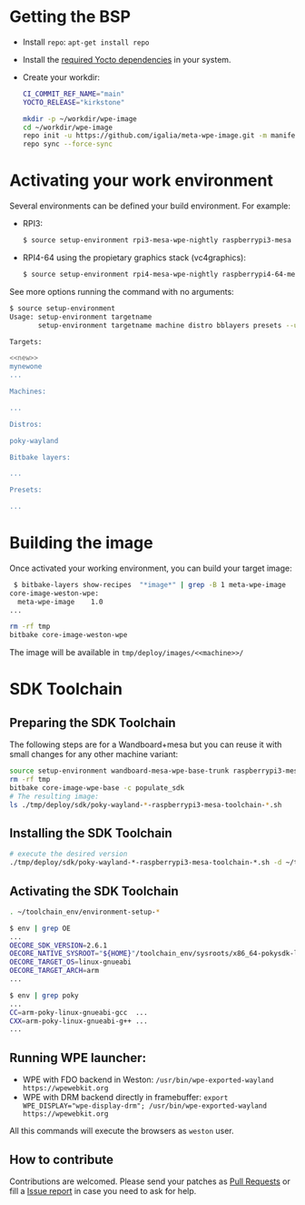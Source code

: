 # Getting the BSP

* Install `repo`:  `apt-get install repo`
* Install the [required Yocto dependencies][yocto-deps] in your system.
* Create your workdir:

  ```bash
  CI_COMMIT_REF_NAME="main"
  YOCTO_RELEASE="kirkstone"

  mkdir -p ~/workdir/wpe-image
  cd ~/workdir/wpe-image
  repo init -u https://github.com/igalia/meta-wpe-image.git -m manifest-${YOCTO_RELEASE}.xml -b $CI_COMMIT_REF_NAME
  repo sync --force-sync
  ```

[yocto-deps]: https://docs.yoctoproject.org/ref-manual/system-requirements.html#required-packages-for-the-build-host

# Activating your work environment

Several environments can be defined your build environment. For example:

* RPI3:

  ```bash
  $ source setup-environment rpi3-mesa-wpe-nightly raspberrypi3-mesa poky-wayland layers.raspberrypi conf.wpe-nightly --update-config
  ```

* RPI4-64 using the propietary graphics stack (vc4graphics):

  ```bash
  $ source setup-environment rpi4-mesa-wpe-nightly raspberrypi4-64-mesa poky-wayland layers.raspberrypi conf.wpe-nightly --update-config
  ```

See more options running the command with no arguments:

```bash
$ source setup-environment
Usage: setup-environment targetname
       setup-environment targetname machine distro bblayers presets --update-config

Targets:

<<new>>
mynewone
...

Machines:

...

Distros:

poky-wayland

Bitbake layers:

...

Presets:

...
```

# Building the image

Once activated your working environment, you can build your target image:

```bash
 $ bitbake-layers show-recipes  "*image*" | grep -B 1 meta-wpe-image
core-image-weston-wpe:
  meta-wpe-image    1.0
...
```

```bash
rm -rf tmp
bitbake core-image-weston-wpe
```

The image will be available in `tmp/deploy/images/<<machine>>/`


# SDK Toolchain


## Preparing the SDK Toolchain

The following steps are for a Wandboard+mesa but you can reuse it with small changes for any other machine variant:

```bash
source setup-environment wandboard-mesa-wpe-base-trunk raspberrypi3-mesa poky-wayland layers.raspberrypi conf.wpe-nightly --update-config
rm -rf tmp
bitbake core-image-wpe-base -c populate_sdk
# The resulting image:
ls ./tmp/deploy/sdk/poky-wayland-*-raspberrypi3-mesa-toolchain-*.sh
```

## Installing the SDK Toolchain

```bash
# execute the desired version
./tmp/deploy/sdk/poky-wayland-*-raspberrypi3-mesa-toolchain-*.sh -d ~/toolchain_env -y
```

## Activating the SDK Toolchain

```bash
. ~/toolchain_env/environment-setup-*
```

```bash
$ env | grep OE
...
OECORE_SDK_VERSION=2.6.1
OECORE_NATIVE_SYSROOT="${HOME}"/toolchain_env/sysroots/x86_64-pokysdk-linux
OECORE_TARGET_OS=linux-gnueabi
OECORE_TARGET_ARCH=arm
...

$ env | grep poky
...
CC=arm-poky-linux-gnueabi-gcc  ...
CXX=arm-poky-linux-gnueabi-g++ ...
...
```

## Running WPE launcher:

* WPE with FDO backend in Weston: `/usr/bin/wpe-exported-wayland https://wpewebkit.org`
* WPE with DRM backend directly in framebuffer: `export WPE_DISPLAY="wpe-display-drm"; /usr/bin/wpe-exported-wayland https://wpewebkit.org`

All this commands will execute the browsers as `weston` user.

## How to contribute

Contributions are welcomed. Please send your patches as
[Pull Requests](https://github.com/Igalia/meta-wpe-image/pulls) or fill a
[Issue report](https://github.com/Igalia/meta-wpe-image/issues) in case you need
to ask for help.
